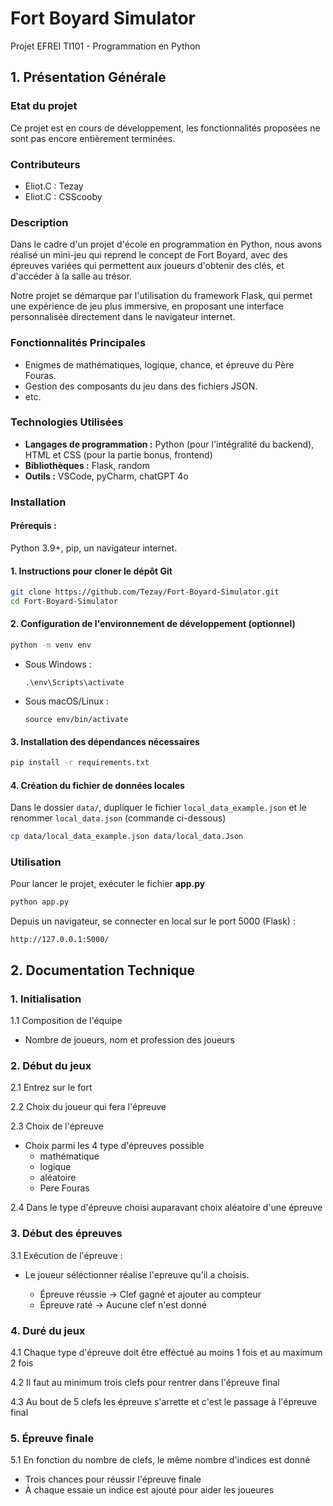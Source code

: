 # Fort Boyard Simulator
Projet EFREI TI101 - Programmation en Python

## 1. Présentation Générale

### Etat du projet
Ce projet est en cours de développement, les fonctionnalités proposées ne sont pas encore entièrement terminées.

### Contributeurs
- Eliot.C : Tezay
- Eliot.C : CSScooby

### Description
Dans le cadre d'un projet d'école en programmation en Python, nous avons réalisé un mini-jeu qui reprend le concept de Fort Boyard, avec des épreuves variées qui permettent aux joueurs d'obtenir des clés, et d'accéder à la salle au trésor.

Notre projet se démarque par l'utilisation du framework Flask, qui permet une expérience de jeu plus immersive, en proposant une interface personnalisée directement dans le navigateur internet. 

### Fonctionnalités Principales
- Enigmes de mathématiques, logique, chance, et épreuve du Père Fouras.
- Gestion des composants du jeu dans des fichiers JSON.
- etc.

### Technologies Utilisées
- **Langages de programmation :** Python (pour l'intégralité du backend), HTML et CSS (pour la partie bonus, frontend)
- **Bibliothèques :** Flask, random
- **Outils :** VSCode, pyCharm, chatGPT 4o

### Installation

#### Prérequis :
Python 3.9+, pip, un navigateur internet.

#### 1. Instructions pour cloner le dépôt Git
```bash
git clone https://github.com/Tezay/Fort-Boyard-Simulator.git
cd Fort-Boyard-Simulator
```
#### 2. Configuration de l'environnement de développement (optionnel)
```bash
python -m venv env
```
- Sous Windows :
    ```
    .\env\Scripts\activate
    ```
- Sous macOS/Linux :
    ```
    source env/bin/activate
    ```
#### 3. Installation des dépendances nécessaires
```bash
pip install -r requirements.txt
```
#### 4. Création du fichier de données locales
Dans le dossier `data/`, dupliquer le fichier `local_data_example.json` et le renommer `local_data.json` (commande ci-dessous)
```bash
cp data/local_data_example.json data/local_data.Json
```

### Utilisation
Pour lancer le projet, exécuter le fichier **app.py**
```bash
python app.py
```
Depuis un navigateur, se connecter en local sur le port 5000 (Flask) :
```url
http://127.0.0.1:5000/
```

## 2. Documentation Technique

### 1. Initialisation
1.1 Composition de l'équipe 

- Nombre de joueurs, nom et profession des joueurs 

### 2. Début du jeux
2.1 Entrez sur le fort 

2.2 Choix du joueur qui fera l'épreuve 

2.3 Choix de l'épreuve 
  
- Choix parmi les 4 type d'épreuves possible 
  - mathématique
  - logique
  - aléatoire
  - Pere Fouras 

2.4 Dans le type d'épreuve choisi auparavant choix aléatoire d'une épreuve

### 3. Début des épreuves 
3.1 Exécution de l'épreuve : 

- Le joueur séléctionner réalise l'epreuve qu'il a choisis.
  
  - Épreuve réussie -> Clef gagné et ajouter au compteur 
  - Épreuve raté -> Aucune clef n'est donné

### 4. Duré du jeux

4.1 Chaque type d'épreuve doit être efféctué au moins 1 fois et au maximum 2 fois 

4.2 Il faut au minimum trois clefs pour rentrer dans l'épreuve final 

4.3 Au bout de 5 clefs les épreuve s'arrette et c'est le passage à l'épreuve final

### 5. Épreuve finale 

5.1 En fonction du nombre de clefs, le même nombre d'indices est donné 
  
  - Trois chances pour réussir l'épreuve finale
  - À chaque essaie un indice est ajouté pour aider les joueures 